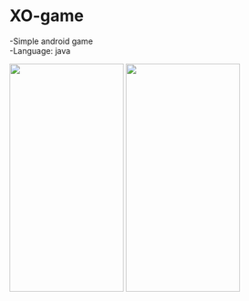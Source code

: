 # XO-game
 -Simple android game<br>
 -Language: java

<dev>
<img src="https://user-images.githubusercontent.com/75329424/200197672-e4239cfc-7dae-447f-a3e5-65866b1e89fd.PNG" height=400 width=200>
<img src="https://user-images.githubusercontent.com/75329424/200197693-3068e62e-6419-4679-9050-e5e9791011ec.PNG"height=400 width=200>
</dev>
